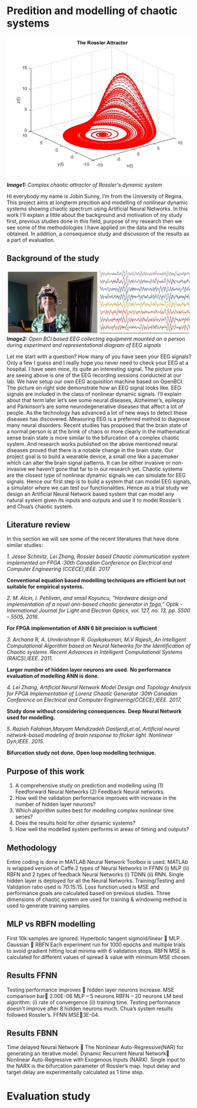 # Predition and modelling of chaotic systems
![](https://raw.githubusercontent.com/jobinregina/Chaos/master/Ross.jpg)

***Image1:*** *Complex chaotic attractor of Rossler's dynamic system*

Hi everybody my name is Jobin Sunny, I’m from the University of Regina. This project aims at longterm precition and modelling of nonlinear dynamic systems showing chaotic spectrum using Artificial Neural Networks. In this work I'll explain a little about the background and motivation of my study first, previous studies done in this field, purpose of my research then we see some of the methodologies I have applied on the data and the results obtained. In addition, a consequence study and discussion of the results as a part of evaluation.

## Background of the study
![EEG](https://raw.githubusercontent.com/jobinregina/Chaos/master/joan.png)
***Image2:*** *Open BCI based EEG collecting equipment mounted on a person during experiment and representational diagram of EEG signals*

Let me start with a question? How many of you have seen your EEG signals? Only a few I guess and I really hope you never need to check your EEG at a hospital. I have seen mine, its quite an interesting signal. The picture you are seeing above is one of the EEG recording sessions conducted at our lab. We have setup our own EEG acquisition machine based on OpenBCI. The picture on right side demonstrate how an EEG signal looks like. EEG signals are included in the class of nonlinear dynamic signals. I’ll explain about that term later let’s see some neural diseases, Alzheimer’s, epilepsy and Parkinson’s are some neurodegenerative diseases that affect a lot of people. As the technology has advanced a lot of new ways to detect these diseases has discovered. Measuring EEG is a preferred method to diagnose many neural disorders. Recent studies has proposed that the brain state of a normal person is at the brink of chaos or more clearly in the mathematical sense brain state is more similar to the bifurcation of a complex chaotic system. And research works published on the above mentioned neural diseases proved that there is a notable change in the brain state. Our project goal is to build a wearable device, a small one like a pacemaker which can alter the brain signal patterns. It can be either invasive or non-invasive we haven’t gone that far to in our research yet. Chaotic systems are the closest type of nonlinear dynamic signals we can simulate for EEG signals. Hence our first step is to build a system that can model EEG signals, a simulator where we can test our functionalities. Hence as a trial study we design an Artificial Neural Network based system that can model any natural system given its inputs and outputs and use it to model Rossler’s and Chua’s chaotic system.

## Literature review
In this section we will see some of the recent literatures that have done similar studies:

_1. Jesse Schmitz, Lei Zhang, Rossler based Chaotic communication system implemented on FPGA :30th Canadian Conference on Electrical and Computer Engineering (CCECE),IEEE. 2017_

**Conventional equation based modelling techniques are efficient but not suitable for empirical systems.**

_2. M. Alcin, I. Pehlivan, and smail Koyuncu, “Hardware design and implementation of a novel ann-based chaotic generator in fpga,” Optik - International Journal for Light and Electron Optics, vol. 127, no. 13, pp. 5500 – 5505, 2016._

**For FPGA implementation of ANN 6 bit precision is sufficient**

_3. Archana R, A. Unnikrishnan R. Gopikakumari, M.V Rajesh, An Intelligent Computational Algorithm based on Neural Networks for the Identification of Chaotic systems :Recent Advances in Intelligent Computational Systems (RAICS),IEEE. 2011._

**Larger number of hidden layer neurons are used.**
**No performance evaluation of modelling ANN is done.**

_4. Lei Zhang, Artificial Neural Network Model Design and Topology Analysis for FPGA Implementation of Lorenz Chaotic Generator :30th Canadian Conference on Electrical and Computer Engineering(CCECE),IEEE. 2017._

**Study done without considering consequences.**
**Deep Neural Network used for modelling.**

_5. Razieh Falahian,Maryam Mehdizadeh Dastjerdi,et.al, Artificial neural network-based modeling of brain response to flicker light :Nonlinear Dyn,IEEE. 2015._ 

**Bifurcation study not done.**
**Open loop modelling technique.**

## Purpose of this work
1. A comprehensive study on prediction and modelling using (1) Feedforward Neural Networks  (2) Feedback Neural networks.
2. How well the validation performance improves with increase in the number of hidden layer neurons?
3. Which algorithm suites best for modelling complex nonlinear time series?
4. Does the results hold for other dynamic systems?
5. How well the modelled system performs in areas of timing and outputs?

## Methodology

Entire coding is done in MATLAB Neural Network Toolbox is used. MATLAb is wrapped version of Caffe.2 types of Neural Networks in FFNN (i) MLP (ii) RBFN and 2 types of feedback Neural Networks (i) TDNN (ii) RNN. Single hidden layer is deployed for all the Neural Networks. Training/Testing and Validation ratio used is 70:15:15. Loss function used is MSE and performance goals are calculated based on previous studies. Three dimensions of chaotic system are used for training & windowing method is used to generate training samples.

## MLP vs RBFN modelling

First 10k samples are ignored.
Hyperbolic tangent sigmoid/linear  MLP.
Gaussian  RBFN
Each experiment run for 1000 epochs and multiple trials to avoid gradient hitting local minima with 6 validation stops.
RBFN MSE is calculated for different values of spread & value with minimum MSE chosen.

## Results FFNN
Testing performance improves  hidden layer neurons increase.
MSE comparison bar 2.00E-06
MLP – 5 neurons RBFN – 20 neurons
LM best algorithm: (i) rate of convergence (ii) training time.
Testing performance doesn't improve after 8 hidden neurons much.
Chua’s system results followed Rossler’s. FFNN MSE3E-04.

## Results FBNN
Time delayed Neural Network  The Nonlinear Auto-Regressive(NAR) for generating an iterative model.
Dynamic Recurrent Neural Network Nonlinear Auto-Regressive with Exogenous Inputs (NARX).
Single input to the NARX is the bifurcation parameter of Rossler’s map.
Input delay and target delay are experimentally calculated as 1 time step.

# Evaluation study




